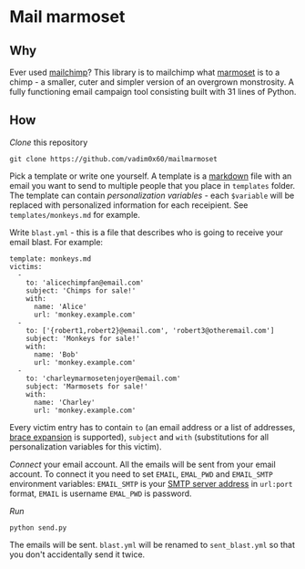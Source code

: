 # Mail marmoset

## Why

Ever used [mailchimp](https://mailchimp.com/)? 
This library is to mailchimp what [marmoset](https://en.wikipedia.org/wiki/Marmoset) is to a chimp - a smaller, cuter and simpler version of an overgrown monstrosity.
A fully functioning email campaign tool consisting built with 31 lines of Python.

## How

*Clone* this repository

```
git clone https://github.com/vadim0x60/mailmarmoset
```

Pick a template or write one yourself.
A template is a [markdown](https://www.markdownguide.org/) file with an email you want to send to multiple people that you place in `templates` folder.
The template can contain _personalization variables_ - each `$variable` will be replaced with personalized information for each receipient.
See `templates/monkeys.md` for example.

Write `blast.yml` - this is a file that describes who is going to receive your email blast. For example:

```
template: monkeys.md
victims:
  -
    to: 'alicechimpfan@email.com'
    subject: 'Chimps for sale!'
    with:
      name: 'Alice'
      url: 'monkey.example.com'
  -
    to: ['{robert1,robert2}@email.com', 'robert3@otheremail.com']
    subject: 'Monkeys for sale!'
    with:
      name: 'Bob'
      url: 'monkey.example.com'
  -
    to: 'charleymarmosetenjoyer@email.com'
    subject: 'Marmosets for sale!'
    with:
      name: 'Charley'
      url: 'monkey.example.com'
```

Every victim entry has to contain `to` (an email address or a list of addresses, [brace expansion](https://www.gnu.org/software/bash/manual/html_node/Brace-Expansion.html) is supported), `subject` and `with` (substitutions for all personalization variables for this victim).

*Connect* your email account. All the emails will be sent from your email account. To connect it you need to set `EMAIL`, `EMAL_PWD` and `EMAIL_SMTP` environment variables: `EMAIL_SMTP` is your [SMTP server address](https://knowledge.hubspot.com/email-notifications/how-can-i-find-my-email-servers-imap-and-smtp-information) in `url:port` format, `EMAIL` is username `EMAL_PWD` is password.

*Run* 

```
python send.py
```

The emails will be sent. `blast.yml` will be renamed to `sent_blast.yml` so that you don't accidentally send it twice.